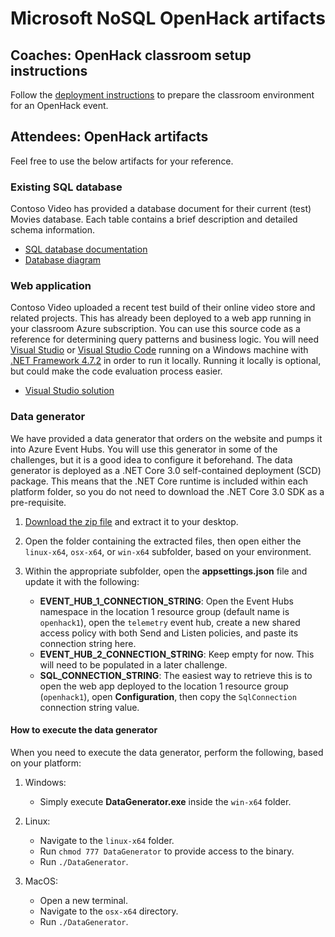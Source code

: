# Microsoft NoSQL OpenHack artifacts

## Coaches: OpenHack classroom setup instructions

Follow the [deployment instructions](deployment-instructions.md) to prepare the classroom environment for an OpenHack event.

## Attendees: OpenHack artifacts

Feel free to use the below artifacts for your reference.

### Existing SQL database

Contoso Video has provided a database document for their current (test) Movies database. Each table contains a brief description and detailed schema information.

* [SQL database documentation](database-schema/Movies/index.md)
* [Database diagram](database-schema/database-diagram.png)

### Web application

Contoso Video uploaded a recent test build of their online video store and related projects. This has already been deployed to a web app running in your classroom Azure subscription. You can use this source code as a reference for determining query patterns and business logic. You will need [Visual Studio](https://visualstudio.microsoft.com/) or [Visual Studio Code](https://code.visualstudio.com/) running on a Windows machine with [.NET Framework 4.7.2](https://dotnet.microsoft.com/download/dotnet-framework/net472) in order to run it locally. Running it locally is optional, but could make the code evaluation process easier.

* [Visual Studio solution](Contoso.Apps.Movies.sln)

### Data generator

We have provided a data generator that orders on the website and pumps it into Azure Event Hubs. You will use this generator in some of the challenges, but it is a good idea to configure it beforehand. The data generator is deployed as a .NET Core 3.0 self-contained deployment (SCD) package. This means that the .NET Core runtime is included within each platform folder, so you do not need to download the .NET Core 3.0 SDK as a pre-requisite.

1. [Download the zip file](https://databricksdemostore.blob.core.windows.net/data/nosql-openhack/DataGenerator.zip) and extract it to your desktop.

2. Open the folder containing the extracted files, then open either the `linux-x64`, `osx-x64`, or `win-x64` subfolder, based on your environment.

3. Within the appropriate subfolder, open the **appsettings.json** file and update it with the following:

   * **EVENT_HUB_1_CONNECTION_STRING**: Open the Event Hubs namespace in the location 1 resource group (default name is `openhack1`), open the `telemetry` event hub, create a new shared access policy with both Send and Listen policies, and paste its connection string here.
   * **EVENT_HUB_2_CONNECTION_STRING**: Keep empty for now. This will need to be populated in a later challenge.
   * **SQL_CONNECTION_STRING**: The easiest way to retrieve this is to open the web app deployed to the location 1 resource group (`openhack1`), open **Configuration**, then copy the `SqlConnection` connection string value.

#### How to execute the data generator

When you need to execute the data generator, perform the following, based on your platform:

1. Windows:

   * Simply execute **DataGenerator.exe** inside the `win-x64` folder.

2. Linux:

   * Navigate to the `linux-x64` folder.
   * Run `chmod 777 DataGenerator` to provide access to the binary.
   * Run `./DataGenerator`.

3. MacOS:

   * Open a new terminal.
   * Navigate to the `osx-x64` directory.
   * Run `./DataGenerator`.
